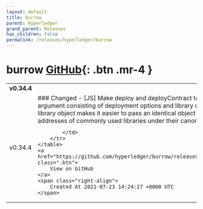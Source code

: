 ```yaml
---
layout: default
title: burrow
parent: Hyperledger
grand_parent: Releases
has_children: false
permalink: /releases/hyperledger/burrow
---
```


# burrow <span class="fs-3 right-align">[GitHub](https://github.com/hyperledger/burrow){: .btn .mr-4 }</span>


<div>
    <table>
        <tr>
            <td colspan="2">
                <b>
                    v0.34.4
                </b>
            </td>
        </tr>
        <tr>
            <td>
                <span class="chip">
                    v0.34.4
                </span>
            </td>
            <td>
                ### Changed
- [JS] Make deploy and deployContract take deps argument consisting of deployment options and library object. The library object makes it easier to pass an identical object with the addresses of commonly used libraries under their canonical names.



            </td>
        </tr>
    </table>
    <a href="https://github.com/hyperledger/burrow/releases/tag/v0.34.4" class=".btn">
        View on GitHub
    </a>
    <span class="right-align">
        Created At 2021-07-23 14:24:27 +0000 UTC
    </span>
</div>

